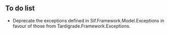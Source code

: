 ## To do list

- Deprecate the exceptions defined in Sif.Framework.Model.Exceptions in favour of those from Tardigrade.Framework.Exceptions.
